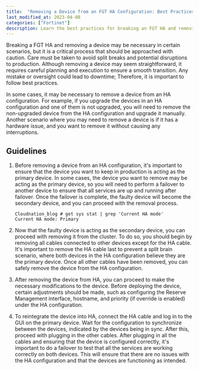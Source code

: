```yaml
---
title:  "Removing a Device from an FGT HA Configuration: Best Practices"
last_modified_at: 2023-04-08
categories: ["Fortinet"]
description: Learn the best practices for breaking an FGT HA and removing a device from the cluster without causing split breaks or disruptions to production. Follow our step-by-step guide with examples to ensure a smooth transition, from checking the primary device to reintegrating the device into HA. Get the most out of your FGT HA configuration with CloudNation Blog.
---
```


Breaking a FGT HA and removing a device may be necessary in certain scenarios, but it is a critical process that should be approached with caution. Care must be taken to avoid split breaks and potential disruptions to production. Although removing a device may seem straightforward, it requires careful planning and execution to ensure a smooth transition. Any mistake or oversight could lead to downtime; Therefore, it is important to follow best practices.

In some cases, it may be necessary to remove a device from an HA configuration. For example, if you upgrade the devices in an HA configuration and one of them is not upgraded, you will need to remove the non-upgraded device from the HA configuration and upgrade it manually. Another scenario where you may need to remove a device is if it has a hardware issue, and you want to remove it without causing any interruptions.

## Guidelines

1. Before removing a device from an HA configuration, it's important to ensure that the device you want to keep in production is acting as the primary device. In some cases, the device you want to remove may be acting as the primary device, so you will need to perform a failover to another device to ensure that all services are up and running after failover. Once the failover is complete, the faulty device will become the secondary device, and you can proceed with the removal process.
 
   ```shell
   Cloudnation_blog # get sys stat | grep 'Current HA mode'
   Current HA mode: Primary
   ```

2. Now that the faulty device is acting as the secondary device, you can proceed with removing it from the cluster. To do so, you should begin by removing all cables connected to other devices except for the HA cable. It's important to remove the HA cable last to prevent a split brain scenario, where both devices in the HA configuration believe they are the primary device. Once all other cables have been removed, you can safely remove the device from the HA configuration.
3. After removing the device from HA, you can proceed to make the necessary modifications to the device. Before deploying the device, certain adjustments should be made, such as configuring the Reserve Management interface, hostname, and priority (if override is enabled) under the HA configuration.
4. To reintegrate the device into HA, connect the HA cable and log in to the GUI on the primary device. Wait for the configuration to synchronize between the devices, indicated by the devices being in sync. After this, proceed with plugging in the other cables. After plugging in all the cables and ensuring that the device is configured correctly, it's important to do a failover to test that all the services are working correctly on both devices. This will ensure that there are no issues with the HA configuration and that the devices are functioning as intended.
